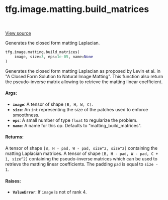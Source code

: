 <div itemscope itemtype="http://developers.google.com/ReferenceObject">
<meta itemprop="name" content="tfg.image.matting.build_matrices" />
<meta itemprop="path" content="Stable" />
</div>

# tfg.image.matting.build_matrices

<!-- Insert buttons and diff -->

<table class="tfo-notebook-buttons tfo-api" align="left">
</table>

<a target="_blank" href="https://github.com/tensorflow/graphics/blob/master/tensorflow_graphics/image/matting.py">View source</a>



Generates the closed form matting Laplacian.

```python
tfg.image.matting.build_matrices(
    image, size=3, eps=1e-05, name=None
)
```



<!-- Placeholder for "Used in" -->

Generates the closed form matting Laplacian as proposed by Levin et
al. in "A Closed Form Solution to Natural Image Matting". This function also
return the pseudo-inverse matrix allowing to retrieve the matting linear
coefficient.

#### Args:


* <b>`image`</b>: A tensor of shape `[B, H, W, C]`.
* <b>`size`</b>: An `int` representing the size of the patches used to enforce
  smoothness.
* <b>`eps`</b>: A small number of type `float` to regularize the problem.
* <b>`name`</b>: A name for this op. Defaults to "matting_build_matrices".


#### Returns:

A tensor of shape `[B, H - pad, W - pad, size^2, size^2]` containing
the matting Laplacian matrices. A tensor of shape
`[B, H - pad, W - pad, C + 1, size^2]` containing the pseudo-inverse
matrices which can be used to retrieve the matting linear coefficients.
The padding `pad` is equal to `size - 1`.



#### Raises:


* <b>`ValueError`</b>: If `image` is not of rank 4.